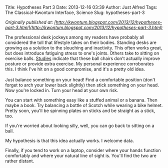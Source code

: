 Title: Hypotheses Part 3
Date: 2013-12-16 03:39
Author: Just Alfred
Tags: The Classical-Kwontum Interface, Science
Slug: hypotheses-part-3

*Originally published at: [http://kwontum.blogspot.com/2013/12/hypotheses-part-3.html](http://kwontum.blogspot.com/2013/12/hypotheses-part-3.html)*

The professional desk jockeys among my readers have probably all
considered the toll that lifestyle takes on their bodies. Standing desks
are growing as a solution to the slouching and inactivity. This often
works great, but does introduce fatiguing stress to one's joints. Others
take to sitting on exercise balls.
[Studies](http://well.blogs.nytimes.com/2013/04/12/ask-well-ball-chairs/) indicate
that these ball chairs don't actually improve posture or provide extra
exercise. My personal experience corroborates this. I think I've hit on
a good compromise, and it's a pretty old idea.  
<a name="more"></a>  
Just balance something on your head! Find a comfortable position (don't
forget to arch your lower back slightly) then stick something on your
head. Now you're locked in. Turn your head at your own risk.  
  
You can start with something easy like a stuffed animal or a banana.
Then maybe a book. Try balancing a bottle of Scotch while wearing a bike
helmet. Pretty soon, you'll be spinning plates on sticks and be straight
as a stick, too.  
  
If you're worried about looking silly, well, you can go back to sitting
on a ball.  
  
My hypothesis is that this idea actually works. I welcome data.  
  
Finally, if you tend to work on a laptop, consider where your hands
function comfortably and where your natural line of sight is. You'll
find the two are rather distant.

